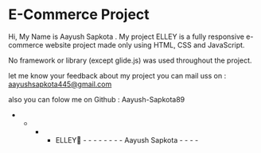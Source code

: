 # E-Commerce Project


Hi, My Name is Aayush Sapkota . My project ELLEY is a fully responsive e-commerce website project made only using  HTML, CSS and JavaScript.

No framework or library (except glide.js) was used throughout the project.


let me know your feedback about my project
you can mail uss on : aayushsapkota445@gmail.com

also you can folow me on Github : Aayush-Sapkota89


- - - - ELLEY🧿  - - - -
                - - - - Aayush Sapkota - - - -

